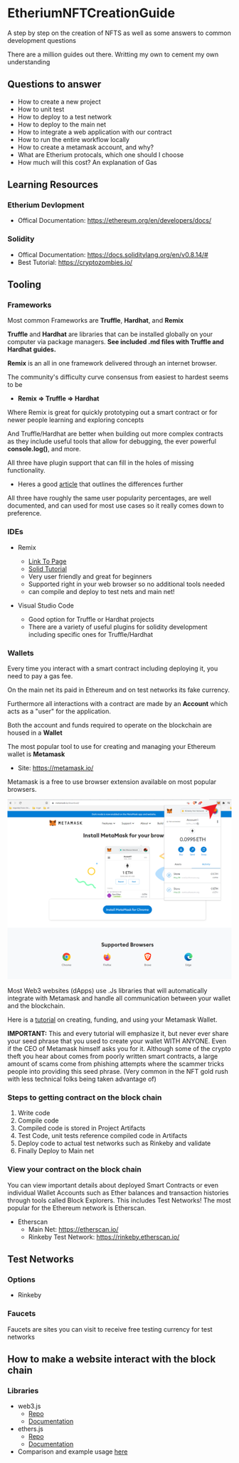 # EtheriumNFTCreationGuide
A step by step on the creation of NFTS as well as some answers to common development questions

There are a million guides out there. Writting my own to cement my own understanding

## Questions to answer
- How to create a new project
- How to unit test
- How to deploy to a test network
- How to deploy to the main net
- How to integrate a web application with our contract
- How to run the entire workflow locally
- How to create a metamask account, and why?
- What are Etherium protocals, which one should I choose
- How much will this cost? An explanation of Gas

## Learning Resources
### Etherium Devlopment
- Offical Documentation: https://ethereum.org/en/developers/docs/

### Solidity
- Offical Documentation: https://docs.soliditylang.org/en/v0.8.14/#
- Best Tutorial: https://cryptozombies.io/

## Tooling
### Frameworks
Most common Frameworks are **Truffle**, **Hardhat**, and **Remix**

**Truffle** and **Hardhat** are libraries that can be installed globally on your computer via package managers. **See included .md files with Truffle and Hardhat guides.**

**Remix** is an all in one framework delivered through an internet browser.

The community's difficulty curve consensus from easiest to hardest seems to be
 - **Remix => Truffle => Hardhat**

Where Remix is great for quickly prototyping out a smart contract or for newer people learning and exploring concepts

And Truffle/Hardhat are better when building out more complex contracts as they include useful tools that allow for debugging, the ever powerful **console.log()**, and more. 

All three have plugin support that can fill in the holes of missing functionality.

- Heres a good [article](https://theblockchainguy.dev/hardhat-vs-truffle-vs-remix) that outlines the differences further

All three have roughly the same user popularity percentages, are well documented, and can used for most use cases so it really comes down to preference.

### IDEs
- Remix
    - [Link To Page](https://remix.ethereum.org/#optimize=false&runs=200&evmVersion=null&version=soljson-v0.8.7+commit.e28d00a7.js)
    - [Solid Tutorial](https://www.youtube.com/watch?v=bZKVfXmzRDw&ab_channel=ArturChmaro)
    - Very user friendly and great for beginners
    - Supported right in your web browser so no additional tools needed
    - can compile and deploy to test nets and main net!

- Visual Studio Code
    - Good option for Truffle or Hardhat projects
    - There are a variety of useful plugins for solidity development including specific ones for Truffle/Hardhat

### Wallets
Every time you interact with a smart contract including deploying it, you need to pay a gas fee.

On the main net its paid in Ethereum and  on test networks its fake currency.

Furthermore all interactions with a contract are made by an **Account** which acts as a "user" for the application.

Both the account and funds required to operate on the blockchain are housed in a **Wallet**

The most popular tool to use for creating and managing your Ethereum wallet is **Metamask**

- Site: https://metamask.io/

Metamask is a free to use browser extension available on most popular browsers.

![Meta mask](./content/MetaMask.png "MetaMask")

Most Web3 websites (dApps) use .Js libraries that will automatically integrate with Metamask and handle all communication between your wallet and the blockchain.

Here is a [tutorial](https://www.youtube.com/watch?v=tw-tQD0jztE&ab_channel=MoneyZG) on creating, funding, and using your Metamask Wallet.

**IMPORTANT:** This and every tutorial will emphasize it, but never ever share your seed phrase that you used to create your wallet WITH ANYONE. Even if the CEO of Metamask himself asks you for it. Although some of the crypto theft you hear about comes from poorly written smart contracts, a large amount of scams come from phishing attempts where the scammer tricks people into providing this seed phrase. (Very common in the NFT gold rush with less technical folks being taken advantage of)

### Steps to getting contract on the block chain
 1. Write code
 2. Compile code
 3. Compiled code is stored in Project Artifacts
 4. Test Code, unit tests reference compiled code in Artifacts
 5. Deploy code to actual test networks such as Rinkeby and validate
 6. Finally Deploy to Main net

 ### View your contract on the block chain
 You can view important details about deployed Smart Contracts or even individual Wallet Accounts such as Ether balances and transaction histories through tools called Block Explorers. This includes Test Networks! The most popular for the Ethereum network is Etherscan.
 - Etherscan
    - Main Net: https://etherscan.io/
    - Rinkeby Test Network: https://rinkeby.etherscan.io/


## Test Networks
### Options
 - Rinkeby
### Faucets
Faucets are sites you can visit to receive free testing currency for test networks

## How to make a website interact with the block chain

### Libraries
 - web3.js
    - [Repo](https://github.com/ChainSafe/web3.js#readme)
    - [Documentation](https://web3js.readthedocs.io/en/v1.7.3/)
 - ethers.js
    - [Repo](https://github.com/ethers-io/ethers.js#readme)
    - [Documentation](https://docs.ethers.io/v5/)
 - Comparison and example usage [here](https://www.youtube.com/watch?v=DdyXocqnCxE&ab_channel=DappUniversity)
